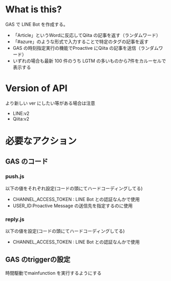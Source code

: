 # What is this?
GAS で LINE Bot を作成する。
- 「Article」というWordに反応してQiita の記事を返す（ランダムワード）
- 「#azure」のような形式で入力することで特定のタグの記事を返す
- GAS の時刻指定実行の機能でProactive にQiita の記事を送信（ランダムワード）
- いずれの場合も最新 100 件のうち LGTM の多いものから7件をカルーセルで表示する

# Version of API
より新しい ver にしたい等がある場合は注意
- LINE:v2
- Qiita:v2

# 必要なアクション
## GAS のコード
### push.js
以下の値をそれぞれ設定(コードの頭にてハードコーディングしてる)
- CHANNEL_ACCESS_TOKEN : LINE Bot との認証なんかで使用 
- USER_ID:Proactive Message の送信先を指定するのに使用

### reply.js
以下の値を設定(コードの頭にてハードコーディングしてる)
- CHANNEL_ACCESS_TOKEN : LINE Bot との認証なんかで使用

## GAS のtriggerの設定
時間駆動でmainfunction を実行するようにする
